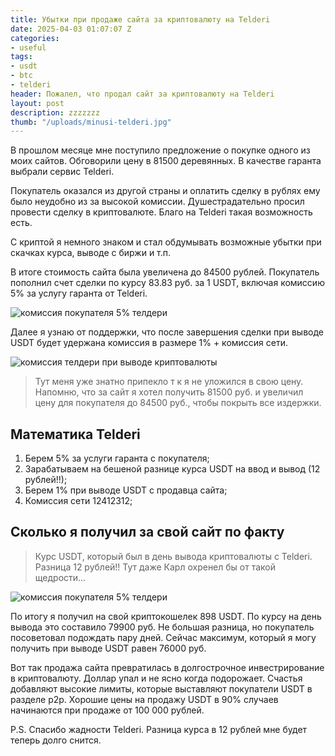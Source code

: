 ```yaml
---
title: Убытки при продаже сайта за криптовалюту на Telderi
date: 2025-04-03 01:07:07 Z
categories:
- useful
tags:
- usdt
- btc
- telderi
header: Пожалел, что продал сайт за криптовалюту на Telderi
layout: post
description: zzzzzzz
thumb: "/uploads/minusi-telderi.jpg"
---
```


В прошлом месяце мне поступило предложение о покупке одного из моих сайтов. Обговорили цену в 81500 деревянных. В качестве гаранта выбрали сервис Telderi. 

Покупатель оказался из другой страны и оплатить сделку в рублях ему было неудобно из за высокой комиссии. Душестрадательно просил провести сделку в криптовалюте. Благо на Telderi такая возможность есть. 

С криптой я немного знаком и стал обдумывать возможные убытки при скачках курса, выводе с биржи и т.п. 

В итоге стоимость сайта была увеличена до 84500 рублей. Покупатель пополнил счет сделки по курсу 83.83 руб. за 1 USDT, включая комиссию 5% за услугу гаранта от Telderi.

![комиссия покупателя 5% телдери ](/uploads/komissia.JPG)

Далее я узнаю от поддержки, что после завершения сделки при выводе USDT будет удержана комиссия в размере 1% + комиссия сети.

![комиссия телдери при выводе криптовалюты](/uploads/1procent.JPG)

> Тут меня уже знатно припекло т к я не уложился в свою цену. Напомню, что за сайт я хотел получить 81500 руб. и увеличил цену для покупателя до 84500 руб., чтобы покрыть все издержки.

## Математика Telderi 

1. Берем 5% за услуги гаранта с покупателя;
2. Зарабатываем на бешеной разнице курса USDT на ввод и вывод (12 рублей!!);
3. Берем 1% при выводе USDT c продавца сайта;
4. Комиссия сети 12412312;

## Сколько я получил за свой сайт по факту

> Курс USDT, который был в день вывода криптовалюты с Telderi. Разница 12 рублей!! Тут даже Карл охренел бы от такой щедрости...

![комиссия покупателя 5% телдери ](/uploads/kurs-usdt.JPG)

По итогу я получил на свой криптокошелек 898 USDT. По курсу на день вывода это составило 79900 руб. Не большая разница, но покупатель посоветовал подождать пару дней. Сейчас максимум, который я могу получить при выводе USDT равен 76000 руб.

Вот так продажа сайта превратилась в долгострочное инвестрирование в криптовалюту. Доллар упал и не ясно когда подорожает. Счастья добавляют высокие лимиты, которые выставляют покупатели USDT в разделе p2p. Хорошие цены на продажу USDT в 90% случаев начинаются при продаже от 100 000 рублей.

P.S. Спасибо жадности Telderi. Разница курса в 12 рублей мне будет теперь долго снится.
